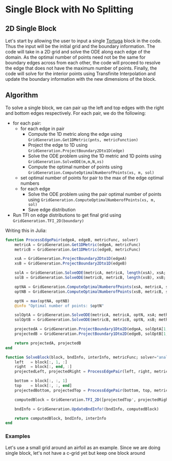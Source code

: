 # Single Block with No Splitting
## 2D Single Block
Let's start by allowing the user to input a single [Tortuga](../GridFormat.md) block in the code. Thus the input will be the initial grid and the boundary information. The code will take in a 2D grid and solve the ODE along each edge of the domain. As the optimal number of points need not be the same for boundary edges across from each other, the code will proceed to resolve the edge that does not have the maximum number of points. Finally, the code will solve for the interior points using Transfinite Interpolation and update the boundary information with the new dimensions of the block. 

## Algorithm
To solve a single block, we can pair up the left and top edges with the right and bottom edges respectively. For each pair, we do the following:
- for each pair:
  - for each edge in pair
    - Compute the 1D metric along the edge using `GridGeneration.Get1DMetric(pnts, metricFunction)`
    - Project the edge to 1D using `GridGeneration.ProjectBoundary2Dto1D(edge)`
    - Solve the ODE problem using the 1D metric and 1D points using `GridGeneration.SolveODE(m,m,N,xs)`
    - Compute the optimal number of points using `GridGeneration.ComputeOptimalNumberofPoints(xs, m, sol)`
  - set optimal number of points for pair to the max of the edge optimal numbers
  - for each edge
    - Solve the ODE problem using the pair optimal number of points using `GridGeneration.ComputeOptimalNumberofPoints(xs, m, sol)`
    - Save edge distribution
- Run TFI on edge distributions to get final grid using `GridGeneration.TFI_2D(boundary)`

Writing this in Julia:

```julia
function ProcessEdgePair(edgeA, edgeB, metricFunc, solver)
    metricA = GridGeneration.Get1DMetric(edgeA, metricFunc)
    metricB = GridGeneration.Get1DMetric(edgeB, metricFunc)

    xsA = GridGeneration.ProjectBoundary2Dto1D(edgeA)
    xsB = GridGeneration.ProjectBoundary2Dto1D(edgeB)

    solA = GridGeneration.SolveODE(metricA, metricA, length(xsA), xsA; method=solver)
    solB = GridGeneration.SolveODE(metricB, metricB, length(xsB), xsB; method=solver)

    optNA = GridGeneration.ComputeOptimalNumberofPoints(xsA, metricA, solA[1, :])
    optNB = GridGeneration.ComputeOptimalNumberofPoints(xsB, metricB, solB[1, :])

    optN = max(optNA, optNB)
    @info "Optimal number of points: $optN"

    solOptA = GridGeneration.SolveODE(metricA, metricA, optN, xsA; method=solver)
    solOptB = GridGeneration.SolveODE(metricB, metricB, optN, xsB; method=solver)

    projectedA = GridGeneration.ProjectBoundary1Dto2D(edgeA, solOptA[1, :], xsA)
    projectedB = GridGeneration.ProjectBoundary1Dto2D(edgeB, solOptB[1, :], xsB)

    return projectedA, projectedB
end

function SolveBlock(block, bndInfo, interInfo, metricFunc; solver="analytic")
    left   = block[:, 1, :]
    right  = block[:, end, :]
    projectedLeft, projectedRight = ProcessEdgePair(left, right, metricFunc, solver)

    bottom = block[:, :, 1]
    top    = block[:, :, end]
    projectedBottom, projectedTop = ProcessEdgePair(bottom, top, metricFunc, solver)

    computedBlock = GridGeneration.TFI_2D([projectedTop', projectedRight', projectedBottom', projectedLeft'])

    bndInfo = GridGeneration.UpdateBndInfo!(bndInfo, computedBlock)

    return computedBlock, bndInfo, interInfo
end
```

### Examples 
Let's use a small grid around an airfoil as an example. Since we are doing single block, let's not have a c-grid yet but keep one block around

